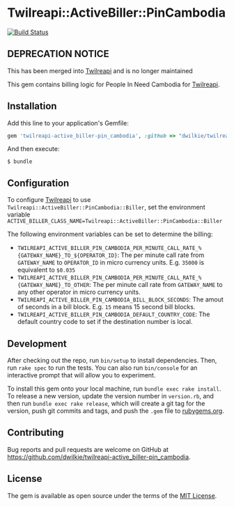 # Twilreapi::ActiveBiller::PinCambodia

[![Build Status](https://travis-ci.org/dwilkie/twilreapi-active_biller-pin_cambodia.svg?branch=master)](https://travis-ci.org/dwilkie/twilreapi-active_biller-pin_cambodia)

## DEPRECATION NOTICE

This has been merged into [Twilreapi](https://github.com/somleng/twilreapi) and is no longer maintained

This gem contains billing logic for People In Need Cambodia for [Twilreapi](https://github.com/dwilkie/twilreapi).

## Installation

Add this line to your application's Gemfile:

```ruby
gem 'twilreapi-active_biller-pin_cambodia', :github => "dwilkie/twilreapi-active_biller-pin_cambodia"
```

And then execute:

    $ bundle

## Configuration

To configure [Twilreapi](https://github.com/dwilkie/twilreapi) to use `Twilreapi::ActiveBiller::PinCambodia::Biller`, set the environment variable `ACTIVE_BILLER_CLASS_NAME=Twilreapi::ActiveBiller::PinCambodia::Biller`

The following environment variables can be set to determine the billing:

-   `TWILREAPI_ACTIVE_BILLER_PIN_CAMBODIA_PER_MINUTE_CALL_RATE_%{GATEWAY_NAME}_TO_${OPERATOR_ID}`:  The per minute call rate from `GATEWAY_NAME` to `OPERATOR_ID` in micro currency units. E.g. `35000` is equivalent to `$0.035`
-   `TWILREAPI_ACTIVE_BILLER_PIN_CAMBODIA_PER_MINUTE_CALL_RATE_%{GATEWAY_NAME}_TO_OTHER`: The per minute call rate from `GATEWAY_NAME` to any other operator in micro currency units.
-   `TWILREAPI_ACTIVE_BILLER_PIN_CAMBODIA_BILL_BLOCK_SECONDS`: The amout of seconds in a bill block. E.g. `15` means 15 second bill blocks.
-   `TWILREAPI_ACTIVE_BILLER_PIN_CAMBODIA_DEFAULT_COUNTRY_CODE`: The default country code to set if the destination number is local.

## Development

After checking out the repo, run `bin/setup` to install dependencies. Then, run `rake spec` to run the tests. You can also run `bin/console` for an interactive prompt that will allow you to experiment.

To install this gem onto your local machine, run `bundle exec rake install`. To release a new version, update the version number in `version.rb`, and then run `bundle exec rake release`, which will create a git tag for the version, push git commits and tags, and push the `.gem` file to [rubygems.org](https://rubygems.org).

## Contributing

Bug reports and pull requests are welcome on GitHub at <https://github.com/dwilkie/twilreapi-active_biller-pin_cambodia>.

## License

The gem is available as open source under the terms of the [MIT License](http://opensource.org/licenses/MIT).
